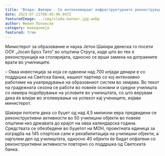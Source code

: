 ```yaml
---
title: 'Влада: Шаќири - Се интензивираат инфраструктурните реконструкции во основните и средните училишта - 20 ЈУЛИ 2023'
date: 2023-07-21T06:45:40.947Z
featuredImage: ../img/vlada-banner.jpg.webp
author: Филип Поповски
category: македонија
featured: true
---
```

Министерот за образование и наука Јетон Шаќири денеска го посети ООУ „Јосип Броз Тито“ во општина Струга, каде што во тек е реконструкција на столаријата, односно се врши замена на дотраените врати во училниците. 

– Оваа инвестиција за која се одвоени над 700 илјади денари е со поддршка на Светска банка, нашиот партнер со кој интензивно работиме на унапредување на образовниот систем во земјава. Во текот на градежната сезона се работи во повеќе основни и средни училишта со намера подобрување на условите во училиштата, со што верувам дека ќе влијае во зголемување на успехот кај учениците, изјави министерот. 

Шаќири потсети дека со буџет од над 4,5 милиони евра предвидени се реконструктивни активности во 50 училишни објекти во повеќе општини низ државата до крајот на оваа календарска година. Средствата се обезбедени во буџетот на МОН, проектната единица за изградба на 145 спортски сали и рехабилитација на училишни објекти, а најголем дел од училиштата, односно 40 објекти ќе бидат опфатени со реконструктивни активности повторно со поддршка од Светската банка.
 
